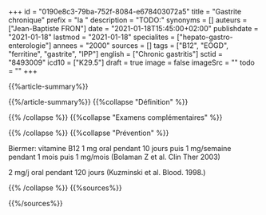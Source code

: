 +++
id = "0190e8c3-79ba-752f-8084-e678403072a5"
title = "Gastrite chronique"
prefix = "la "
description = "TODO:"
synonyms = []
auteurs = ["Jean-Baptiste FRON"]
date = "2021-01-18T15:45:00+02:00"
publishdate = "2021-01-18"
lastmod = "2021-01-18"
specialites = ["hepato-gastro-enterologie"]
annees = "2000"
sources = []
tags = ["B12", "EOGD", "ferritine", "gastrite", "IPP"]
english = ["Chronic gastritis"]
sctid = "8493009"
icd10 = ["K29.5"]
draft = true
image = false
imageSrc = ""
todo = ""
+++

{{%article-summary%}}



{{%/article-summary%}}
{{%collapse "Définition" %}}



{{% /collapse %}}
{{%collapse "Examens complémentaires" %}}


{{% /collapse %}}
{{%collapse "Prévention" %}}

Biermer: vitamine B12 1 mg oral pendant 10 jours puis 1 mg/semaine pendant 1 mois puis 1 mg/mois (Bolaman Z et al. Clin Ther 2003)

2 mg/j oral pendant 120 jours (Kuzminski et al. Blood. 1998.)

{{% /collapse %}}
{{%sources%}}



{{%/sources%}}
